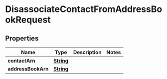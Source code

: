

# DisassociateContactFromAddressBookRequest


## Properties

| Name | Type | Description | Notes |
|------------ | ------------- | ------------- | -------------|
|**contactArn** | [**String**](String.md) |  |  |
|**addressBookArn** | [**String**](String.md) |  |  |



